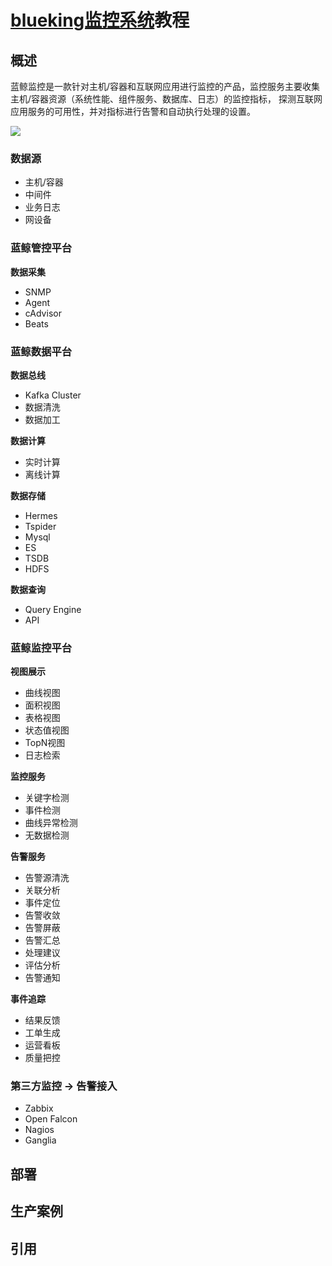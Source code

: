 # [blueking监控系统]()教程

## 概述
蓝鲸监控是一款针对主机/容器和互联网应用进行监控的产品，监控服务主要收集主机/容器资源（系统性能、组件服务、数据库、日志）的监控指标，
探测互联网应用服务的可用性，并对指标进行告警和自动执行处理的设置。

![](https://bk.tencent.com/document/static/images/bk/bkMonitor/pic1.png)

### 数据源
* 主机/容器
* 中间件
* 业务日志
* 网设备

### 蓝鲸管控平台

**数据采集**
* SNMP
* Agent
* cAdvisor
* Beats

### 蓝鲸数据平台

**数据总线**
* Kafka Cluster
* 数据清洗
* 数据加工

**数据计算** 
* 实时计算
* 离线计算

**数据存储**
* Hermes
* Tspider
* Mysql
* ES
* TSDB
* HDFS

**数据查询**
* Query Engine
* API 

### 蓝鲸监控平台

**视图展示**
* 曲线视图
* 面积视图
* 表格视图
* 状态值视图
* TopN视图
* 日志检索

**监控服务**
* 关键字检测
* 事件检测
* 曲线异常检测
* 无数据检测

**告警服务**
* 告警源清洗
* 关联分析
* 事件定位
* 告警收敛
* 告警屏蔽
* 告警汇总
* 处理建议
* 评估分析
* 告警通知

**事件追踪**
* 结果反馈
* 工单生成
* 运营看板
* 质量把控


### 第三方监控 -> 告警接入

* Zabbix
* Open Falcon 
* Nagios
* Ganglia





























## 部署


## 生产案例







## 引用


[]()

[]()

[]()
